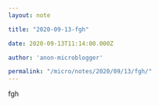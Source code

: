 ```yaml
---
layout: note

title: "2020-09-13-fgh"

date: 2020-09-13T11:14:00.000Z

author: 'anon-microblogger'

permalink: "/micro/notes/2020/09/13/fgh/"
---
```


fgh
